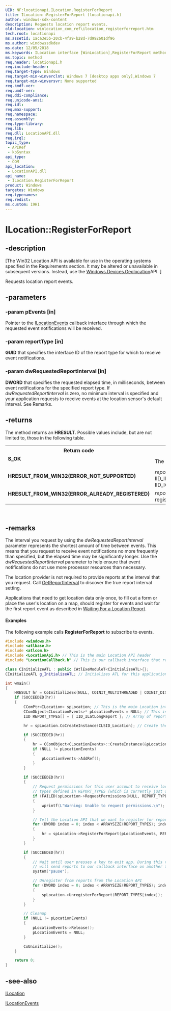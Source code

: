 ```yaml
---
UID: NF:locationapi.ILocation.RegisterForReport
title: ILocation::RegisterForReport (locationapi.h)
author: windows-sdk-content
description: Requests location report events.
old-location: winlocation_com_ref\ilocation_registerforreport.htm
tech.root: locationapi
ms.assetid: 1aca3e5b-20cb-4fa9-b28d-7d992601df96
ms.author: windowssdkdev
ms.date: 12/05/2018
ms.keywords: ILocation interface [WinLocation],RegisterForReport method, ILocation.RegisterForReport, ILocation::RegisterForReport, RegisterForReport, RegisterForReport method [WinLocation], RegisterForReport method [WinLocation],ILocation interface, WinLocation_COM_Ref.ilocation_registerforreport, locationapi/ILocation::RegisterForReport
ms.topic: method
req.header: locationapi.h
req.include-header: 
req.target-type: Windows
req.target-min-winverclnt: Windows 7 [desktop apps only],Windows 7
req.target-min-winversvr: None supported
req.kmdf-ver: 
req.umdf-ver: 
req.ddi-compliance: 
req.unicode-ansi: 
req.idl: 
req.max-support: 
req.namespace: 
req.assembly: 
req.type-library: 
req.lib: 
req.dll: LocationAPI.dll
req.irql: 
topic_type:
 - APIRef
 - kbSyntax
api_type:
 - COM
api_location:
 - LocationAPI.dll
api_name:
 - ILocation.RegisterForReport
product: Windows
targetos: Windows
req.typenames: 
req.redist: 
ms.custom: 19H1
---
```


# ILocation::RegisterForReport


## -description


<p class="CCE_Message">[The Win32 Location API is available for use in the operating systems specified in the Requirements section. It may be altered or unavailable in subsequent versions. Instead, use the <a href="https://docs.microsoft.com/en-us/uwp/api/windows.devices.geolocation">Windows.Devices.Geolocation</a>API.
]

Requests location report events.


## -parameters




### -param pEvents [in]

Pointer to the <a href="https://msdn.microsoft.com/5281ae0f-8599-4f84-a3f3-cde8c69e893d">ILocationEvents</a> callback interface through which the requested event notifications will be received. 


### -param reportType [in]

<b>GUID</b> that specifies the interface ID of the report type for which to receive event notifications.


### -param dwRequestedReportInterval [in]

<b>DWORD</b> that specifies the requested elapsed time, in milliseconds, between event notifications for the specified report type. If <i>dwRequestedReportInterval</i> is zero, no minimum interval is specified and your application requests to receive events at the location sensor's default interval. See Remarks.


## -returns



The method returns an <b>HRESULT</b>. Possible values include, but are not limited to, those in the following table.

<table>
<tr>
<th>Return code</th>
<th>Description</th>
</tr>
<tr>
<td width="40%">
<dl>
<dt><b>S_OK</b></dt>
</dl>
</td>
<td width="60%">
The method succeeded.

</td>
</tr>
<tr>
<td width="40%">
<dl>
<dt><b>HRESULT_FROM_WIN32(ERROR_NOT_SUPPORTED)</b></dt>
</dl>
</td>
<td width="60%">
<i>reportType </i> is other than IID_ILatLongReport or IID_ICivicAddressReport. 

</td>
</tr>
<tr>
<td width="40%">
<dl>
<dt><b>HRESULT_FROM_WIN32(ERROR_ALREADY_REGISTERED)</b></dt>
</dl>
</td>
<td width="60%">
<i>reportType </i> is already registered. 

</td>
</tr>
</table>
 




## -remarks



The interval you request by using the <i>dwRequestedReportInterval</i> parameter represents the shortest amount of time between events. This means that you request to receive event notifications no more frequently than specified, but the elapsed time may be significantly longer. Use the <i>dwRequestedReportInterval</i> parameter to help ensure that event notifications do not use more processor resources than necessary.

The location provider is not required to provide reports at the interval that you request. Call <a href="https://msdn.microsoft.com/c7bcd665-317c-428a-aa20-0d09c8d7a813">GetReportInterval</a> to discover the true report interval setting.

Applications that need to get location data only once, to fill out a form or place the user's location on a map, should register for events and wait for the first report event as described in <a href="https://msdn.microsoft.com/37485532-04f4-4d31-92a4-90545b12e59c">Waiting For a Location Report</a>.


#### Examples

The following example calls <b>RegisterForReport</b> to subscribe to events.


```cpp
#include <windows.h>
#include <atlbase.h>
#include <atlcom.h>
#include <LocationApi.h> // This is the main Location API header
#include "LocationCallback.h" // This is our callback interface that receives Location reports.

class CInitializeATL : public CAtlExeModuleT<CInitializeATL>{};
CInitializeATL g_InitializeATL; // Initializes ATL for this application. This also does CoInitialize for us

int wmain()
{
    HRESULT hr = CoInitializeEx(NULL, COINIT_MULTITHREADED | COINIT_DISABLE_OLE1DDE);;
    if (SUCCEEDED(hr))
    {
        CComPtr<ILocation> spLocation; // This is the main Location interface
        CComObject<CLocationEvents>* pLocationEvents = NULL; // This is our callback object for location reports
        IID REPORT_TYPES[] = { IID_ILatLongReport }; // Array of report types of interest. Other ones include IID_ICivicAddressReport

        hr = spLocation.CoCreateInstance(CLSID_Location); // Create the Location object

        if (SUCCEEDED(hr))
        {
            hr = CComObject<CLocationEvents>::CreateInstance(&pLocationEvents); // Create the callback object
            if (NULL != pLocationEvents)
            {
                pLocationEvents->AddRef();
            }
        }

        if (SUCCEEDED(hr))
        {
            // Request permissions for this user account to receive location data for all the
            // types defined in REPORT_TYPES (which is currently just one report)
            if (FAILED(spLocation->RequestPermissions(NULL, REPORT_TYPES, ARRAYSIZE(REPORT_TYPES), FALSE))) // FALSE means an asynchronous request
            {
                wprintf(L"Warning: Unable to request permissions.\n");
            }

            // Tell the Location API that we want to register for reports (which is currently just one report)
            for (DWORD index = 0; index < ARRAYSIZE(REPORT_TYPES); index++)
            {
                hr = spLocation->RegisterForReport(pLocationEvents, REPORT_TYPES[index], 0);
            }
        }

        if (SUCCEEDED(hr))
        {
            // Wait until user presses a key to exit app. During this time the Location API
            // will send reports to our callback interface on another thread.
            system("pause");

            // Unregister from reports from the Location API
            for (DWORD index = 0; index < ARRAYSIZE(REPORT_TYPES); index++)
            {
                spLocation->UnregisterForReport(REPORT_TYPES[index]);
            }
        }

        // Cleanup
        if (NULL != pLocationEvents)
        {
            pLocationEvents->Release();
            pLocationEvents = NULL;
        }

        CoUninitialize();
    }

    return 0;
}

```





## -see-also




<a href="https://msdn.microsoft.com/beeedbbd-df93-4c05-a215-4cfd14e03076">ILocation</a>



<a href="https://msdn.microsoft.com/5281ae0f-8599-4f84-a3f3-cde8c69e893d">ILocationEvents</a>
 

 

